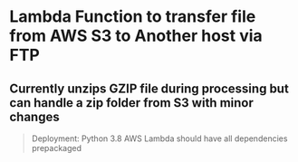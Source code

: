 # Lambda Function to transfer file from AWS S3 to Another host via FTP
## Currently unzips GZIP file during processing but can handle a zip folder from S3 with minor changes

> Deployment:
> Python 3.8 AWS Lambda should have all dependencies prepackaged
